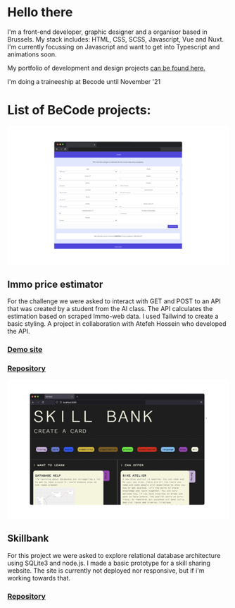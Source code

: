 # Hello there

I'm a front-end developer, graphic designer and a organisor based in Brussels.
My stack includes: HTML, CSS, SCSS, Javascript, Vue and Nuxt. I'm currently focussing on Javascript and want to get into Typescript and animations soon.

My portfolio of development and design projects [can be found here.](https://byrthe.github.io/portfolio/)

I'm doing a traineeship at Becode until November '21

# List of BeCode projects:

![immo project screenshot](immo.png)
## Immo price estimator 
For the challenge we were asked to interact with GET and POST to an API that was created by a student from the AI class. The API calculates the estimation based on scraped Immo-web data. I used Tailwind to create a basic styling. A project in collaboration with Atefeh Hossein who developed the API.
### [Demo site](https://kind-visvesvaraya-ee044c.netlify.app/)
### [Repository](https://github.com/byrthe/vue-immo-app)

![immo project screenshot](skillbank1.png)
## Skillbank
For this project we were asked to explore relational database architecture using SQLite3 and node.js. I made a basic prototype for a skill sharing website. The site is currently not deployed nor responsive, but if i'm working towards that.
### [Repository](https://byrthe.github.io/skillBankApp/)

